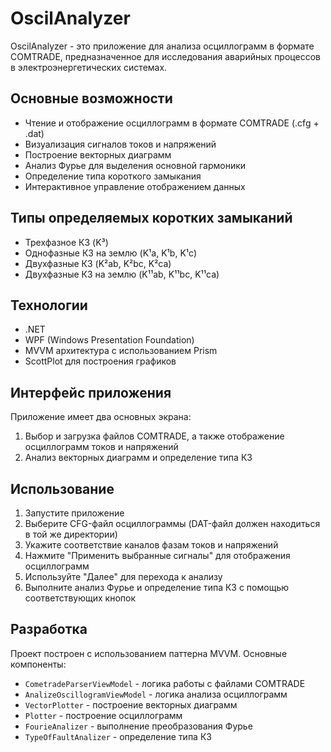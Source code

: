 # OscilAnalyzer

OscilAnalyzer - это приложение для анализа осциллограмм в формате COMTRADE, предназначенное для исследования аварийных процессов в электроэнергетических системах.

## Основные возможности

- Чтение и отображение осциллограмм в формате COMTRADE (.cfg + .dat)
- Визуализация сигналов токов и напряжений
- Построение векторных диаграмм
- Анализ Фурье для выделения основной гармоники
- Определение типа короткого замыкания
- Интерактивное управление отображением данных

## Типы определяемых коротких замыканий

- Трехфазное КЗ (K³)
- Однофазные КЗ на землю (K¹a, K¹b, K¹с)
- Двухфазные КЗ (K²ab, K²bc, K²ca)
- Двухфазные КЗ на землю (K¹¹ab, K¹¹bc, K¹¹ca)

## Технологии

- .NET
- WPF (Windows Presentation Foundation)
- MVVM архитектура с использованием Prism
- ScottPlot для построения графиков

## Интерфейс приложения

Приложение имеет два основных экрана:
1. Выбор и загрузка файлов COMTRADE, а также отображение осциллограмм токов и напряжений
2. Анализ векторных диаграмм и определение типа КЗ

## Использование

1. Запустите приложение
2. Выберите CFG-файл осциллограммы (DAT-файл должен находиться в той же директории)
3. Укажите соответствие каналов фазам токов и напряжений
4. Нажмите "Применить выбранные сигналы" для отображения осциллограмм
5. Используйте "Далее" для перехода к анализу
6. Выполните анализ Фурье и определение типа КЗ с помощью соответствующих кнопок

## Разработка

Проект построен с использованием паттерна MVVM. Основные компоненты:
- `CometradeParserViewModel` - логика работы с файлами COMTRADE
- `AnalizeOscillogramViewModel` - логика анализа осциллограмм
- `VectorPlotter` - построение векторных диаграмм
- `Plotter` - построение осциллограмм
- `FourieAnalizer` - выполнение преобразования Фурье
- `TypeOfFaultAnalizer` - определение типа КЗ
